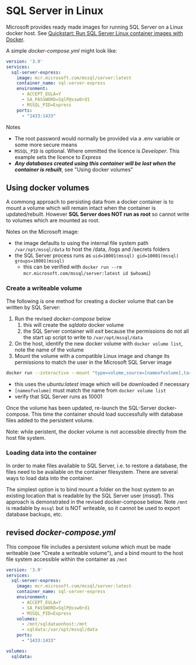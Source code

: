 # SQL Server in Linux

Microsoft provides ready made images for running SQL Server on a Linux docker host. See [Quickstart: Run SQL Server Linux container images with Docker](https://learn.microsoft.com/en-us/sql/linux/quickstart-install-connect-docker?view=sql-server-ver16&pivots=cs1-bash).

A simple *docker-compose.yml* might look like:
```yml
version: '3.9'
services:
  sql-server-express:
    image: mcr.microsoft.com/mssql/server:latest
    container_name: sql-server-express
    environment:
      - ACCEPT_EULA=Y
      - SA_PASSWORD=SqlP@ssw0rd1
      - MSSQL_PID=Express
    ports:
      - "1433:1433"
```

Notes
- The root password would normally be provided via a .env variable or some more secure means
- `MSSQL_PID` is optional. Where ommitted the licence is *Developer*. This example sets the licence to *Express*
- ***Any databases created using this container will be lost when the container is rebuilt***, see "Using docker volumes"

## Using docker volumes

A commong approach to persisting data from a docker container is to mount a volume which will remain intact when the container is updated/rebuilt. However **SQL Server does NOT run as root** so cannot write to volumes which are mounted as root.

Notes on the Microsoft image: 

- the image  defaults to using the internal file system path `/var/opt/mssql/data` to host the /data, /logs and /secrets folders
- the SQL Server process runs as `uid=10001(mssql) gid=10001(mssql) groups=10001(mssql)` 
  - this can be verified with `docker run --rm mcr.microsoft.com/mssql/server:latest id $whoami`)

### Create a writeable volume

The following is one method for creating a docker volume that can be written by SQL Server:
1. Run the revised *docker-compose* below
   1. this will create the *sqldata* docker volume
   2. the SQL Server container will *exit* because the permissions do not all the start up script to write to `/var/opt/mssql/data`
2. On the host, identify the new docker volume with `docker volume list`, note the name of the volume
3. Mount the volume with a compatible Linux image and change its permissions to match the user in the Microsoft SQL Server image

```bash
docker run --interactive --mount "type=volume,source=[nameofvolume],target=/var/opt/mssql" --rm --tty ubuntu:latest chown -R 10001 /var/opt/mssql
```

- this uses the *ubuntu:latest* image which will be downloaded if necessary
- `[nameofvolume]` must match the name from  `docker volume list`
- verify that SQL Server runs as 10001

Once the volume has been updated, re-launch the SQL-Server docker-compose. This time the container should load successfully with database files added to the persistent volume.

Note: while peristent, the docker volume is not accessible directly from the host file system.

### Loading data into the container

In order to make files available to SQL Server, i.e. to restore a database, the files need to be available on the container filesystem. There are several ways to load data into the container.

The simplest option is to bind mount a folder on the host system to an existing location that is readable by the SQL Server user (*mssql*). This approach is demonstrated in the revised docker-compose below. Note `/mnt` is readable by `mssql` but is NOT writeable, so it cannot be used to export database backups, etc.

## revised *docker-compose.yml*

This compose file includes a persistent volume which must be made writeable (see "Create a writeable volume"), and a bind mount to the host file system accessible within the container as `/mnt`

```yml
version: '3.9'
services:
  sql-server-express:
    image: mcr.microsoft.com/mssql/server:latest
    container_name: sql-server-express
    environment:
      - ACCEPT_EULA=Y
      - SA_PASSWORD=SqlP@ssw0rd1
      - MSSQL_PID=Express
    volumes:
      - /mnt/sqldataonhost:/mnt
      - sqldata:/var/opt/mssql/data
    ports:
      - "1433:1433"

volumes:
  sqldata:
```
